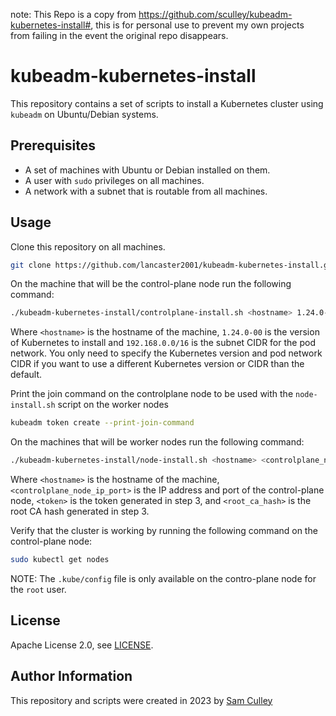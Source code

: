 note: This Repo is a copy from https://github.com/sculley/kubeadm-kubernetes-install#,
this is for personal use to prevent my own projects from failing in the event the original repo disappears.
# kubeadm-kubernetes-install

This repository contains a set of scripts to install a Kubernetes cluster using `kubeadm` on Ubuntu/Debian systems.

## Prerequisites

- A set of machines with Ubuntu or Debian installed on them.
- A user with `sudo` privileges on all machines.
- A network with a subnet that is routable from all machines.

## Usage

Clone this repository on all machines.

```bash
git clone https://github.com/lancaster2001/kubeadm-kubernetes-install.git
```

On the machine that will be the control-plane node run the following command:

```bash
./kubeadm-kubernetes-install/controlplane-install.sh <hostname> 1.24.0-00 192.168.0.0/16
```

Where `<hostname>` is the hostname of the machine, `1.24.0-00` is the version of Kubernetes to install and `192.168.0.0/16` is the subnet CIDR for the pod network. You only need to specify the Kubernetes version and pod network CIDR if you want to use a different Kubernetes version or CIDR than the default.

Print the join command on the controlplane node to be used with the `node-install.sh` script on the worker nodes

```bash
kubeadm token create --print-join-command
```

On the machines that will be worker nodes run the following command:

```bash
./kubeadm-kubernetes-install/node-install.sh <hostname> <controlplane_node_ip_port> <token> <root_ca_hash>
```

Where `<hostname>` is the hostname of the machine, `<controlplane_node_ip_port>` is the IP address and port of the control-plane node, `<token>` is the token generated in step 3, and `<root_ca_hash>` is the root CA hash generated in step 3.

Verify that the cluster is working by running the following command on the control-plane node:

```bash
sudo kubectl get nodes
```

NOTE: The `.kube/config` file is only available on the contro-plane node for the `root` user.

## License

Apache License 2.0, see [LICENSE](LICENSE).

## Author Information

This repository and scripts were created in 2023 by [Sam Culley](https:://github.com/sculley)
